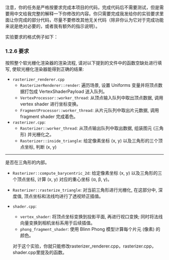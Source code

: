 注意，你的任务是严格按要求完成本项目的代码，完成代码后不需要测试，但是需要用中文给我完整的解释一下你修改的内容。你只需要完成我发给你的实验要求里面让你完成的部分代码，尽量不要修改其他无关代码（除非你认为它对于完成功能来说是绝对必要的，或者我有额外的指示说明）。

实验要求的格式例子如下：
### 1.2.6 要求

按照整个软光栅化渲染器的渲染流程, 请对以下提到的文件中的函数空缺处进行填写, 使软光栅化渲染器能得到正确的结果:

* `rasterizer_renderer.cpp`
  * `RasterizerRenderer::render`: 遍历场景, 设置 Uniforms 变量并将顶点数据打包成 VertexShaderPayload 送入队列。
  * `VertexProcessor::worker_thread`: 从顶点输入队列中取出顶点数据, 调用 vertex shader 进行坐标变换。
  * `FragmentProcessor::worker_thread`: 从片元队列中取出片元数据, 调用 fragment shader 完成着色。
* `rasterizer.cpp`:
  * `Rasterizer::worker_thread`: 从顶点输出队列中取出数据, 组装图元 (三角形) 并光栅化之。
  * `Rasterizer::inside_triangle`: 给定像素坐标 (x, y) 以及三角形的三个顶点坐标, 判断 (x, y)

---
是否在三角形的内部。
  * `Rasterizer::compute_barycentric_2d`: 给定像素坐标 (x, y) 以及三角形的三个顶点坐标, 计算 (x, y) 对应的重心坐标 (α, β, γ)。
  * `Rasterizer::rasterize_triangle`: 对当前三角形进行光栅化, 在这部分中, 深度值, 顶点坐标和法线均进行了透视矫正插值。
* `shader.cpp`:
  * `vertex_shader`: 将顶点坐标变换到投影平面, 再进行视口变换; 同时将法线向量变换到相机坐标系用于后续插值。
  * `phong_fragment_shader`: 使用 Blinn Phong 模型计算每个片元 (像素) 的颜色。
 
  对于这个实验，你就只能修改rasterizer_renderer.cpp，rasterizer.cpp，shader.cpp里提及的函数。
